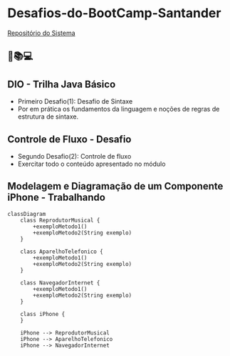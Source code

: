 # Desafios-do-BootCamp-Santander

[Repositório do Sistema](https://github.com/Manoel-DJS/Desafios-do-BootCamp-Santander)

## 📘📚💻

## DIO - Trilha Java Básico

- Primeiro Desafio(1): Desafio de Sintaxe
- Por em prática os fundamentos da linguagem e noções de regras de estrutura de sintaxe.

## Controle de Fluxo - Desafio

- Segundo Desafio(2): Controle de fluxo
- Exercitar todo o conteúdo apresentado no módulo

## Modelagem e Diagramação de um Componente iPhone - Trabalhando

```mermaid
classDiagram
    class ReprodutorMusical {
        +exemploMetodo1()
        +exemploMetodo2(String exemplo)
    }

    class AparelhoTelefonico {
        +exemploMetodo1()
        +exemploMetodo2(String exemplo)
    }

    class NavegadorInternet {
        +exemploMetodo1()
        +exemploMetodo2(String exemplo)
    }

    class iPhone {
    }

    iPhone --> ReprodutorMusical
    iPhone --> AparelhoTelefonico
    iPhone --> NavegadorInternet
```